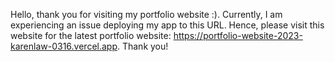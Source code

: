 Hello, thank you for visiting my portfolio website :). Currently, I am experiencing an issue deploying my app to this URL. 
Hence, please visit this website for the latest portfolio website: https://portfolio-website-2023-karenlaw-0316.vercel.app.
Thank you!
